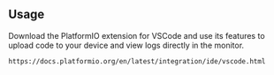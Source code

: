 ## Usage
Download the PlatformIO extension for VSCode and use its features to upload code to your device and view logs directly in the monitor. 
```
https://docs.platformio.org/en/latest/integration/ide/vscode.html
```
